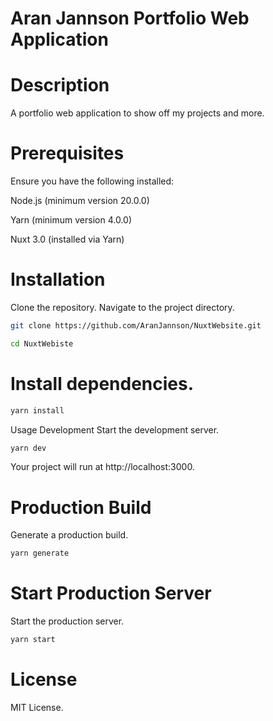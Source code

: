 # Aran Jannson Portfolio Web Application

# Description

A portfolio web application to show off my projects and more.

# Prerequisites
Ensure you have the following installed:

Node.js (minimum version 20.0.0)

Yarn (minimum version 4.0.0)

Nuxt 3.0 (installed via Yarn)


# Installation
Clone the repository.
Navigate to the project directory.

```bash
git clone https://github.com/AranJannson/NuxtWebsite.git

cd NuxtWebiste
```


# Install dependencies.

```bash
yarn install
```

Usage
Development
Start the development server.

```bash
yarn dev
```

Your project will run at http://localhost:3000.

# Production Build

Generate a production build.

```bash
yarn generate
```

# Start Production Server

Start the production server.

```bash
yarn start
```

# License
MIT License.
